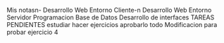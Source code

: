 Mis notasn- Desarrollo Web Entorno Cliente-n Desarrollo Web Entorno Servidor
Programacion
Base de Datos
Desarrollo de interfaces
TAREAS PENDIENTES
estudiar
hacer ejercicios
aprobarlo todo
Modificacion para probar ejercicio 4
